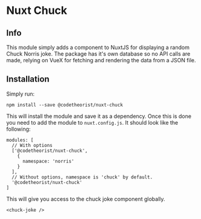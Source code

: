 # Nuxt Chuck

## Info

This module simply adds a component to NuxtJS for displaying a random Chuck Norris joke.  The package has it's own database so no API calls are made, relying on VueX for fetching and rendering the data from a JSON file.

## Installation

Simply run:

```
npm install --save @codetheorist/nuxt-chuck
```

This will install the module and save it as a dependency.  Once this is done you need to add the module to `nuxt.config.js`. It should look like the following:

```
modules: [
  // With options
  ['@codetheorist/nuxt-chuck',
    {
      namespace: 'norris'
    }
  ],
  // Without options, namespace is 'chuck' by default.
  '@codetheorist/nuxt-chuck'
]
```

This will give you access to the chuck joke component globally.

```
<chuck-joke />
```